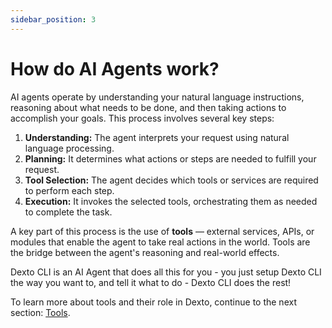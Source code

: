 ```yaml
---
sidebar_position: 3
---
```


# How do AI Agents work?

AI agents operate by understanding your natural language instructions, reasoning about what needs to be done, and then taking actions to accomplish your goals. This process involves several key steps:

1. **Understanding:** The agent interprets your request using natural language processing.
2. **Planning:** It determines what actions or steps are needed to fulfill your request.
3. **Tool Selection:** The agent decides which tools or services are required to perform each step.
4. **Execution:** It invokes the selected tools, orchestrating them as needed to complete the task.

A key part of this process is the use of **tools** — external services, APIs, or modules that enable the agent to take real actions in the world. Tools are the bridge between the agent's reasoning and real-world effects.

Dexto CLI is an AI Agent that does all this for you - you just setup Dexto CLI the way you want to, and tell it what to do - Dexto CLI does the rest!

To learn more about tools and their role in Dexto, continue to the next section: [Tools](./tools.md). 
